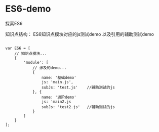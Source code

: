# ES6-demo
探索ES6

知识点结构： ES6知识点模块对应的js测试demo  以及引用的辅助测试demo
<pre>
<code>
var ES6 = [
    // 知识点模块...
    {
        'module': [
            // 涉及的demo...
            {
                name: '基础demo'
                js: 'main.js',
                subJs: 'test.js'    //辅助测试的js
            }, {
                name: '进阶demo'
                js: 'main2.js
                subJs: 'test2.js'   //辅助测试的js
            }
        ]
    }
];
</code>
</pre>